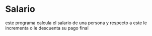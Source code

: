 # Salario
este programa calcula el salario de una persona y respecto a este le incrementa o le descuenta su pago final
